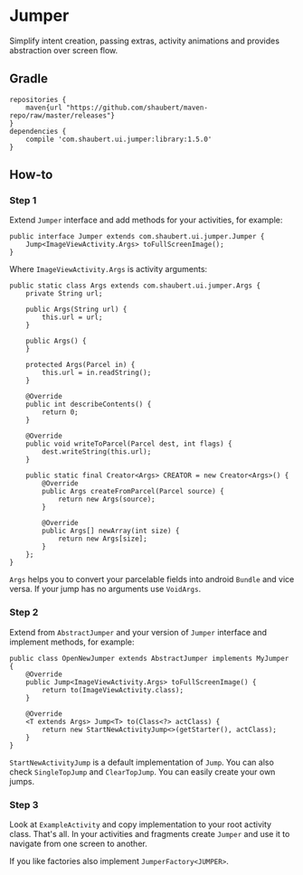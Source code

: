 # Jumper

Simplify intent creation, passing extras, activity animations and provides abstraction over screen flow.

## Gradle
    
    repositories {
        maven{url "https://github.com/shaubert/maven-repo/raw/master/releases"}
    }
    dependencies {
        compile 'com.shaubert.ui.jumper:library:1.5.0'
    }

## How-to

### Step 1

Extend `Jumper` interface and add methods for your activities, for example:
    
    public interface Jumper extends com.shaubert.ui.jumper.Jumper {
        Jump<ImageViewActivity.Args> toFullScreenImage();
    }
    
Where `ImageViewActivity.Args` is activity arguments:
    
    public static class Args extends com.shaubert.ui.jumper.Args {
        private String url;

        public Args(String url) {
            this.url = url;
        }
        
        public Args() {
        }

        protected Args(Parcel in) {
            this.url = in.readString();
        }
        
        @Override
        public int describeContents() {
            return 0;
        }
        
        @Override
        public void writeToParcel(Parcel dest, int flags) {
            dest.writeString(this.url);
        }
        
        public static final Creator<Args> CREATOR = new Creator<Args>() {
            @Override
            public Args createFromParcel(Parcel source) {
                return new Args(source);
            }
        
            @Override
            public Args[] newArray(int size) {
                return new Args[size];
            }
        };
    }
    
`Args` helps you to convert your parcelable fields into android `Bundle` and vice versa. If your jump has no arguments use `VoidArgs`.

### Step 2

Extend from `AbstractJumper` and your version of `Jumper` interface and implement methods, for example:

    public class OpenNewJumper extends AbstractJumper implements MyJumper {
        @Override
        public Jump<ImageViewActivity.Args> toFullScreenImage() {
            return to(ImageViewActivity.class);
        }

        @Override
        <T extends Args> Jump<T> to(Class<?> actClass) {
            return new StartNewActivityJump<>(getStarter(), actClass);
        }
    }
    
`StartNewActivityJump` is a default implementation of `Jump`. You can also check `SingleTopJump` and `ClearTopJump`. You can easily create your own jumps.

### Step 3

Look at `ExampleActivity` and copy implementation to your root activity class. That's all. In your activities and fragments create `Jumper` and use it to navigate from one screen to another.

If you like factories also implement `JumperFactory<JUMPER>`.